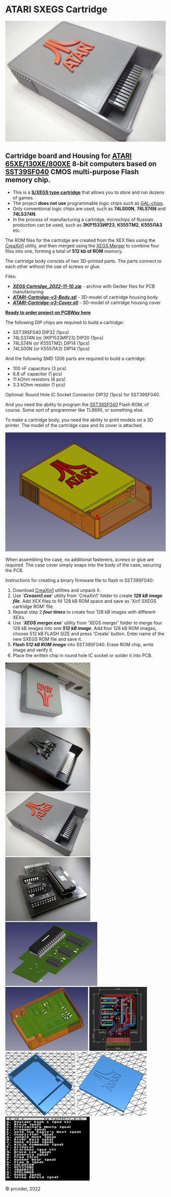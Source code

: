 # ATARI SXEGS Cartridge

![Grey Cartridge with Red Logo.jpg](photos/Grey%20Cartridge%20with%20Red%20Logo.jpg)

## Cartridge board and Housing for [ATARI 65XE/130XE/800XE](https://en.wikipedia.org/wiki/Atari_8-bit_family) 8-bit computers based on [SST39SF040](https://www.microchip.com/en-us/product/SST39SF040) CMOS multi-purpose **Flash memory** chip.

- This is a **[S/XEGS type cartridge](https://forums.atariage.com/topic/276194-switchable-xe-game-cartridges-swxegs-andor-sxegs/)** that allows you to store and run dozens of games.
- The project **does not use** programmable logic chips such as [GAL-chips](https://en.wikipedia.org/wiki/Generic_array_logic).
- Only conventional logic chips are used, such as **74LS00N**, **74LS74N** and **74LS374N**.
- In the process of manufacturing a cartridge, microchips of Russian production can be used, such as **ЭКР1533ИР23**, **К555ТМ2**, **К555ЛА3** etc.

The ROM files for the cartridge are created from the XEX files using the [CreaXin1](http://chomikuj.pl/ccwrc/users/XEGS/x_angel_ccwrc_atari_custom_cart,6059920787.7z(archive)) utility,
and then merged using the [XEGS Merger](http://chomikuj.pl/ccwrc/users/XEGS/x_angel_ccwrc_atari_custom_cart,6059920787.7z(archive)) to combine four files into one, forming a total of **512 kb of ROM** memory.

The cartridge body consists of two 3D-printed parts. The parts connect to each other without the use of screws or glue.

Files:
- ***[XEGS Cartridge_2022-11-10.zip](XEGS%20Cartridge_2022-11-10.zip)*** - archive with Gerber files for PCB manufacturing
- ***[ATARI-Cartridge-v3-Body.stl](ATARI-Cartridge-v3-Body.stl)*** - 3D-model of cartridge housing body
- ***[ATARI-Cartridge-v3-Cover.stl](ATARI-Cartridge-v3-Cover.stl)*** - 3D-model of cartridge housing cover

**[Ready to order project on PCBWay here](https://www.pcbway.com/project/shareproject/ATARI_8bit_SXEGS_Cartridge_Shrinked_Version_2022_11_10_3705ed31.html)**

The following DIP chips are required to build a cartridge:
- SST39SF040 DIP32 (1pcs)
- 74LS374N (or ЭКР1533ИР23) DIP20 (1pcs)
- 74LS74N (or К555ТМ2) DIP14 (1pcs)
- 74LS00N (or К555ЛА3) DIP14 (1pcs)

And the following SMD 1206 parts are required to build a cartridge:
- 100 nF capacitors (3 pcs)
- 6.8 uF capacitor (1 pcs)
- 11 kOhm resistors (6 pcs)
- 3.3 kOhm resistor (1 pcs)

Optional: Round Hole IC Socket Connector DIP32 (1pcs) for SST39SF040.

And you need the ability to program the [SST39SF040](https://www.microchip.com/en-us/product/SST39SF040) Flash ROM, of course. Some sort of programmer like TL866II, or something else.

To make a cartridge body, you need the ability to print models on a 3D printer. The model of the cartridge case and its cover is attached.

![Cartridge Dimensions](photos/Cartridge%20Dimensions.png)

When assembling the case, no additional fasteners, screws or glue are required. The case cover simply snaps into the body of the case, securing the PCB.

Instructions for creating a binary firmware file to flash in SST39SF040:
1. Download [CreaXin1](http://chomikuj.pl/ccwrc/users/XEGS/x_angel_ccwrc_atari_custom_cart,6059920787.7z(archive)) utilities and unpack it.
2. Use '***Creaxin1.exe***' utility from 'CreaXin1' folder to create ***128 kB image file***. Add XEX files to fill 128 kB ROM space and save as 'Xin1 SXEGS cartridge ROM' file.
3. Repeat step 2 ***four times*** to create four 128 kB images with different XEXs.
4. Use '***XEGS merger.exe***' utility from 'XEGS merger' folder to merge four 128 kB images into one ***512 kB image***. Add four 128 kB ROM images, choose 512 kB FLASH SIZE and press 'Create' button.
   Enter name of the new SXEGS ROM file and save it.
5. ***Flash 512 kB ROM image*** into SST39SF040. Erase ROM chip, write image and verify it.
6. Place the written chip in round hole IC socket or solder it into PCB.

[![Grey Cartridge with Red Logo in ATARI](photos/small/Grey%20Cartridge%20with%20Red%20Logo%20in%20ATARI.jpg)](photos/Grey%20Cartridge%20with%20Red%20Logo%20in%20ATARI.jpg)
[![Black Cartridge](photos/small/Black%20Cartridge.jpg)](photos/Black%20Cartridge.jpg)
[![Grey Cartridge with Red Logo](photos/small/Grey%20Cartridge%20with%20Red%20Logo.jpg)](photos/Grey%20Cartridge%20with%20Red%20Logo.jpg)
[![Assembled PCB 2](photos/small/Assembled%20PCB%202.jpg)](photos/Assembled%20PCB%202.jpg)
[![PCB Model](photos/small/PCB%20Model.png)](photos/PCB%20Model.png)
[![PCB Model in Housing](photos/small/PCB%20Model%20in%20Housing.png)](photos/PCB%20Model%20in%20Housing.png)
[![PCB Dimensions](photos/small/PCB%20Dimensions.png)](photos/PCB%20Dimensions.png)
[![Cartridge Housing Body](photos/small/Cartridge%20Housing%20Body.png)](ATARI-Cartridge-v3-Body.stl)
[![Cartridge Housing Cover](photos/small/Cartridge%20Housing%20Cover.png)](ATARI-Cartridge-v3-Cover.stl)
[![Cartridge Housing Cover](photos/small/Games%20Sample.png)](photos/Games%20Sample.png)

© prcoder, 2022
